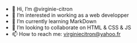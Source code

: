 - 👋 Hi, I’m @virginie-citron
- 👀 I’m interested in working as a web developper
- 🌱 I’m currently learning MarkDown
- 💞️ I’m looking to collaborate on HTML & CSS & JS
- 📫 How to reach me: virginiecitron@yahoo.fr

<!---
virginie-citron/virginie-citron is a ✨ special ✨ repository because its `README.md` (this file) appears on your GitHub profile.
You can click the Preview link to take a look at your changes.
--->

